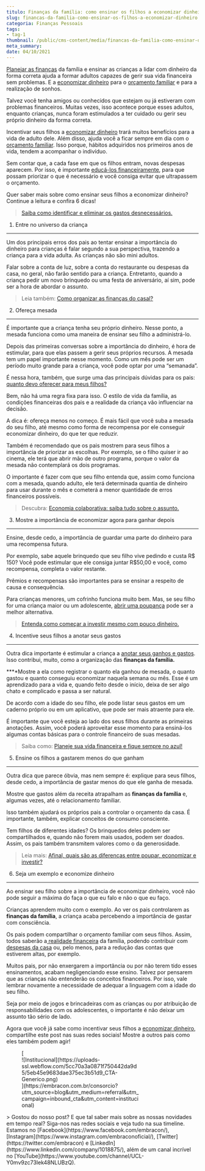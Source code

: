 ```yaml
---
titulo: Finanças da família: como ensinar os filhos a economizar dinheiro?
slug: financas-da-familia-como-ensinar-os-filhos-a-economizar-dinheiro
categoria: Finanças Pessoais
tags:
- tag-1
thumbnail: /public/cms-content/media/financas-da-familia-como-ensinar-os-filhos-a-economizar-dinheiro.jpg
meta_summary: 
date: 04/10/2021
---
```

[Planejar as finanças](https://www.embracon.com.br/blog/planejamento-financeiro-um-guia-para-as-financas-nao-sairem-de-controle) da família e ensinar as crianças a lidar com dinheiro da forma correta ajuda a formar adultos capazes de gerir sua vida financeira sem problemas. E a [economizar dinheiro](https://www.embracon.com.br/blog/5-dicas-indispensaveis-para-voce-economizar-energia-eletrica) para o [orçamento familiar](https://www.embracon.com.br/blog/aprenda-como-montar-um-orcamento-familiar-em-5-passos) e para a realização de sonhos.

Talvez você tenha amigos ou conhecidos que estejam ou já estiveram com problemas financeiros. Muitas vezes, isso acontece porque esses adultos, enquanto crianças, nunca foram estimulados a ter cuidado ou gerir seu próprio dinheiro da forma correta.

Incentivar seus filhos a [economizar dinheiro](https://www.embracon.com.br/blog/como-fazer-um-planejamento-financeiro-para-o-casamento) trará muitos benefícios para a vida de adulto dele. Além disso, ajuda você a ficar sempre em dia com o [orçamento familiar](https://www.embracon.com.br/blog/planejamento-financeiro-um-guia-para-as-financas-nao-sairem-de-controle). Isso porque, hábitos adquiridos nos primeiros anos de vida, tendem a acompanhar o indivíduo.

Sem contar que, a cada fase em que os filhos entram, novas despesas aparecem. Por isso, é importante [educá-los financeiramente](https://www.embracon.com.br/blog/entenda-a-importancia-da-educacao-financeira-na-sua-vida), para que possam priorizar o que é necessário e você consiga evitar que ultrapassem o orçamento.

Quer saber mais sobre como ensinar seus filhos a economizar dinheiro? Continue a leitura e confira 6 dicas!

> [Saiba como identificar e eliminar os gastos desnecessários.](https://www.embracon.com.br/blog/como-identificar-e-eliminar-gastos-desnecessarios)

1. Entre no universo da criança
-------------------------------

Um dos principais erros dos pais ao tentar ensinar a importância do dinheiro para crianças é falar segundo a sua perspectiva, trazendo a criança para a vida adulta. As crianças não são mini adultos.

Falar sobre a conta de luz, sobre a conta do restaurante ou despesas da casa, no geral, não farão sentido para a criança. Entretanto, quando a criança pedir um novo brinquedo ou uma festa de aniversário, aí sim, pode ser a hora de abordar o assunto.

> Leia também: [Como organizar as finanças do casal?](https://www.embracon.com.br/blog/como-organizar-as-financas-do-casal)

2. Ofereça mesada
-----------------

É importante que a criança tenha seu próprio dinheiro. Nesse ponto, a mesada funciona como uma maneira de ensinar seu filho a administrá-lo.

Depois das primeiras conversas sobre a importância do dinheiro, é hora de estimular, para que elas passem a gerir seus próprios recursos. A mesada tem um papel importante nesse momento. Como um mês pode ser um período muito grande para a criança, você pode optar por uma “semanada”.

É nessa hora, também, que surge uma das principais dúvidas para os pais: [quanto devo oferecer para meus filhos?](https://www.embracon.com.br/blog/seu-filho-recebe-mesada-descubra-o-valor-ideal-para-cada-idade)

Bem, não há uma regra fixa para isso. O estilo de vida da família, as condições financeiras dos pais e a realidade da criança vão influenciar na decisão.

A dica é: ofereça menos no começo. É mais fácil que você suba a mesada do seu filho, até mesmo como forma de recompensa por ele conseguir economizar dinheiro, do que ter que reduzir.

Também é recomendado que os pais mostrem para seus filhos a importância de priorizar as escolhas. Por exemplo, se o filho quiser ir ao cinema, ele terá que abrir mão de outro programa, porque o valor da mesada não contemplará os dois programas.

O importante é fazer com que seu filho entenda que, assim como funciona com a mesada, quando adulto, ele terá determinada quantia de dinheiro para usar durante o mês e cometerá a menor quantidade de erros financeiros possíveis.

> Descubra: [Economia colaborativa: saiba tudo sobre o assunto.](https://www.embracon.com.br/blog/economia-colaborativa-saiba-tudo-sobre-o-assunto)

3. Mostre a importância de economizar agora para ganhar depois
--------------------------------------------------------------

Ensine, desde cedo, a importância de guardar uma parte do dinheiro para uma recompensa futura.

Por exemplo, sabe aquele brinquedo que seu filho vive pedindo e custa R$ 150? Você pode estimular que ele consiga juntar R$50,00 e você, como recompensa, completa o valor restante.

Prêmios e recompensas são importantes para se ensinar a respeito de causa e consequência.

Para crianças menores, um cofrinho funciona muito bem. Mas, se seu filho for uma criança maior ou um adolescente, [abrir uma poupança](https://www.embracon.com.br/blog/reserva-financeira-como-preparar-a-sua) pode ser a melhor alternativa.

> [Entenda como começar a investir mesmo com pouco dinheiro.](https://www.embracon.com.br/blog/entenda-como-comecar-a-investir-mesmo-com-pouco-dinheiro)

4. Incentive seus filhos a anotar seus gastos
---------------------------------------------

Outra dica importante é estimular a criança a [anotar seus ganhos e gastos](https://www.embracon.com.br/blog/conheca-o-consumo-consciente-e-saiba-por-que-ele-faz-bem-para-o-seu-bolso). Isso contribui, muito, como a organização das **finanças da família.**

**‍**Mostre a ela como registrar o quanto ela ganhou de mesada, o quanto gastou e quanto conseguiu economizar naquela semana ou mês. Esse é um aprendizado para a vida e, quando feito desde o início, deixa de ser algo chato e complicado e passa a ser natural.

De acordo com a idade do seu filho, ele pode listar seus gastos em um caderno próprio ou em um aplicativo, que pode ser mais atraente para ele.

É importante que você esteja ao lado dos seus filhos durante as primeiras anotações. Assim, você poderá aproveitar esse momento para ensiná-los algumas contas básicas para o controle financeiro de suas mesadas.

> Saiba como: [Planeje sua vida financeira e fique sempre no azul!](https://www.embracon.com.br/blog/planeje-sua-vida-financeira-e-fique-sempre-no-azul)

5. Ensine os filhos a gastarem menos do que ganham
--------------------------------------------------

Outra dica que parece óbvia, mas nem sempre é: explique para seus filhos, desde cedo, a importância de gastar menos do que ele ganha de mesada.

Mostre que gastos além da receita atrapalham as **finanças da família** e, algumas vezes, até o relacionamento familiar.

Isso também ajudará os próprios pais a controlar o orçamento da casa. É importante, também, explicar conceitos de consumo consciente.

Tem filhos de diferentes idades? Os brinquedos deles podem ser compartilhados e, quando não forem mais usados, podem ser doados. Assim, os pais também transmitem valores como o da generosidade.

> Leia mais: [Afinal, quais são as diferenças entre poupar, economizar e investir?](https://www.embracon.com.br/blog/afinal-quais-sao-as-diferencas-entre-poupar-economizar-e-investir)

6. Seja um exemplo e economize dinheiro
---------------------------------------

Ao ensinar seu filho sobre a importância de economizar dinheiro, você não pode seguir a máxima do faça o que eu falo e não o que eu faço.

Crianças aprendem muito com o exemplo. Ao ver os pais controlarem as **finanças da família**, a criança acaba percebendo a importância de gastar com consciência.

Os pais podem compartilhar o orçamento familiar com seus filhos. Assim, todos saberão a[ realidade financeira](https://www.embracon.com.br/blog/7-dicas-para-comecar-a-sua-organizacao-financeira) da família, podendo contribuir com [despesas da casa](https://www.embracon.com.br/blog/quais-sao-as-despesas-superfluas-que-podem-ser-cortadas-do-dia-a-dia) ou, pelo menos, para a redução das contas que estiverem altas, por exemplo.

Muitos pais, por não enxergarem a importância ou por não terem tido esses ensinamentos, acabam negligenciando esse ensino. Talvez por pensarem que as crianças não entenderão os conceitos financeiros. Por isso, vale lembrar novamente a necessidade de adequar a linguagem com a idade do seu filho.

Seja por meio de jogos e brincadeiras com as crianças ou por atribuição de responsabilidades com os adolescentes, o importante é não deixar um assunto tão sério de lado.

Agora que você já sabe como incentivar seus filhos a [economizar dinheiro](https://www.embracon.com.br/blog/como-identificar-e-eliminar-gastos-desnecessarios), compartilhe este post nas suas redes sociais! Mostre a outros pais como eles também podem agir!

<figure class="w-richtext-figure-type-image w-richtext-align-center" style="max-width:310px">[<div>![Institucional](https://uploads-ssl.webflow.com/5cc70a3a0871f750442da9d5/5eb45e9683dae375ec3b51d9_CTA-Generico.png)</div>](https://embracon.com.br/consorcio?utm_source=blog&utm_medium=referral&utm_campaign=inbound_cta&utm_content=institucional)</figure>> Gostou do nosso post? E que tal saber mais sobre as nossas novidades em tempo real? Siga-nos nas redes sociais e veja tudo na sua timeline. Estamos no [Facebook](https://www.facebook.com/embracon/), [Instagram](https://www.instagram.com/embraconoficial/), [Twitter](https://twitter.com/embracon) e [LinkedIn](https://www.linkedin.com/company/1018875/), além de um canal incrível no [YouTube](https://www.youtube.com/channel/UCL-Y0mv9zc73Iek48NLUBzQ).
